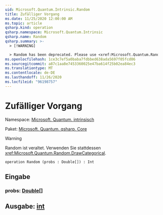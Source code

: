 ```yaml
---
uid: Microsoft.Quantum.Intrinsic.Random
title: Zufälliger Vorgang
ms.date: 11/25/2020 12:00:00 AM
ms.topic: article
qsharp.kind: operation
qsharp.namespace: Microsoft.Quantum.Intrinsic
qsharp.name: Random
qsharp.summary: >-
  > [!WARNING]

  > Random has been deprecated. Please use <xref:Microsoft.Quantum.Random.DrawCategorical> instead.
ms.openlocfilehash: 1ce3c7ef5a0baba7fdbbed638ada5697f05fcd06
ms.sourcegitcommit: a87c1aa8e7453360025e47ba614f25b02ea84ec3
ms.translationtype: MT
ms.contentlocale: de-DE
ms.lasthandoff: 11/26/2020
ms.locfileid: "96198757"
---
```

# <a name="random-operation"></a>Zufälliger Vorgang

Namespace: [Microsoft. Quantum. intrinsisch](xref:Microsoft.Quantum.Intrinsic)

Paket: [Microsoft. Quantum. qsharp. Core](https://nuget.org/packages/Microsoft.Quantum.QSharp.Core)


> [!WARNING]
> Random ist veraltet. Verwenden Sie stattdessen <xref:Microsoft.Quantum.Random.DrawCategorical>.



```qsharp
operation Random (probs : Double[]) : Int
```


## <a name="input"></a>Eingabe

### <a name="probs--double"></a>probs: [Double](xref:microsoft.quantum.lang-ref.double)[]





## <a name="output--int"></a>Ausgabe: [int](xref:microsoft.quantum.lang-ref.int)

